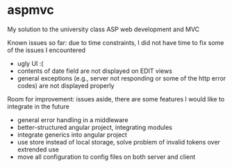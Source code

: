 # aspmvc
My solution to the university class ASP web development and MVC

Known issues so far: due to time constraints, I did not have time to fix some of the issues I encountered
- ugly UI :(
- contents of date field are not displayed on EDIT views
- general exceptions (e.g., server not responding or some of the http error codes) are not displayed properly

Room for improvement: issues aside, there are some features I would like to integrate in the future
- general error handling in a middleware
- better-structured angular project, integrating modules
- integrate generics into angular project
- use store instead of local storage, solve problem of invalid tokens over extrended use
- move all configuration to config files on both server and client
